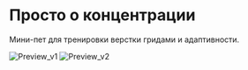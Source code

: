 # Просто о концентрации

Мини-пет для тренировки верстки гридами и адаптивности.

![Preview_v1](../slozhno-sosredotochitsya/images/preview_v2.png)
![Preview_v2](../slozhno-sosredotochitsya/images/preview_v1.png)